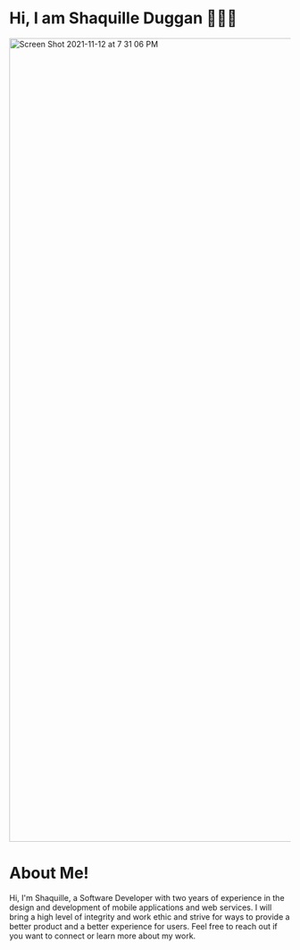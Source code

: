 <h1> Hi, I am Shaquille Duggan 👨🏿‍💻 </h1>
<img width="1440" alt="Screen Shot 2021-11-12 at 7 31 06 PM" src="https://user-images.githubusercontent.com/84408174/141599013-df775cab-4fe6-48b6-8a2e-ba929c2a788c.jpeg">
<h1>About Me!</h1>
<p>
  Hi, I'm Shaquille, a Software Developer with two years of experience in the design and development of mobile applications and web services. 
  I will bring a high level of integrity and work ethic and strive for ways to provide a better product and a better experience for users. 
  Feel free to reach out if you want to connect or learn more about my work.
</p>
<br>
